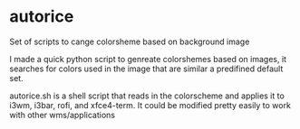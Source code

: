 # autorice
Set of scripts to cange colorsheme based on background image

I made a quick python script to genreate colorshemes based on images, it searches for colors used in the image that are similar a predifined default set.

autorice.sh 
is a shell script that reads in the colorscheme and applies it to i3wm, i3bar, rofi, and xfce4-term. It could be modified pretty easily to work with other wms/applications 
